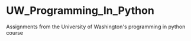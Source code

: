 # UW_Programming_In_Python
Assignments from the University of Washington's programming in python course
